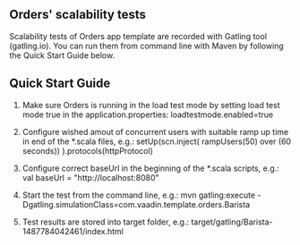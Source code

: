 Orders' scalability tests
-------------------------

Scalability tests of Orders app template are recorded with Gatling tool (gatling.io). You can run them from command line with Maven by following the Quick Start Guide below. 

Quick Start Guide
-----------------

1. Make sure Orders is running in the load test mode by setting load test mode true in the application.properties:
	loadtestmode.enabled=true
	
2. Configure wished amout of concurrent users with suitable ramp up time in end of the *.scala files, e.g.: 
	setUp(scn.inject( rampUsers(50) over (60 seconds)) ).protocols(httpProtocol)

3. Configure correct baseUrl in the beginning of the *.scala scripts, e.g.:
	val baseUrl = "http://localhost:8080"

4. Start the test from the command line, e.g.:
	 mvn gatling:execute -Dgatling.simulationClass=com.vaadin.template.orders.Barista
	 
5. Test results are stored into target folder, e.g.:
	target/gatling/Barista-1487784042461/index.html